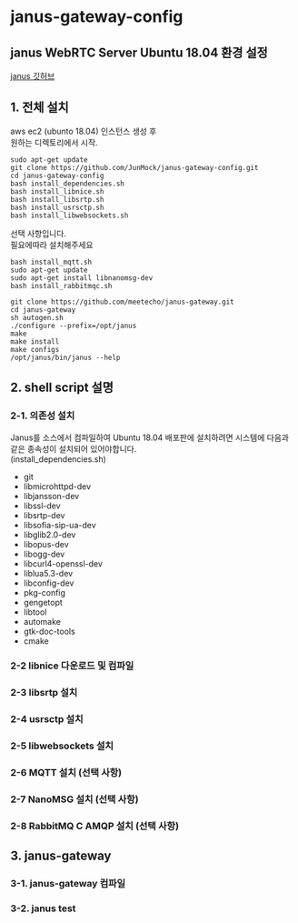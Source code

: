 # janus-gateway-config

## janus WebRTC Server Ubuntu 18.04 환경 설정

[janus 깃허브](https://github.com/meetecho/janus-gateway)

## 1. 전체 설치

aws ec2 (ubunto 18.04) 인스턴스 생성 후  
원하는 디렉토리에서 시작.

```text
sudo apt-get update
git clone https://github.com/JunMock/janus-gateway-config.git
cd janus-gateway-config
bash install_dependencies.sh
bash install_libnice.sh
bash install_libsrtp.sh
bash install_usrsctp.sh
bash install_libwebsockets.sh
```

선택 사항입니다.  
필요에따라 설치해주세요

```text
bash install_mqtt.sh
sudo apt-get update
sudo apt-get install libnanomsg-dev
bash install_rabbitmqc.sh
```

```text
git clone https://github.com/meetecho/janus-gateway.git
cd janus-gateway
sh autogen.sh
./configure --prefix=/opt/janus
make
make install
make configs
/opt/janus/bin/janus --help
```

## 2. shell script 설명

### 2-1. 의존성 설치

Janus를 소스에서 컴파일하여 Ubuntu 18.04 배포판에 설치하려면 시스템에 다음과 같은 종속성이 설치되어 있어야합니다.  
(install_dependencies.sh)

- git
- libmicrohttpd-dev
- libjansson-dev
- libssl-dev
- libsrtp-dev
- libsofia-sip-ua-dev
- libglib2.0-dev
- libopus-dev
- libogg-dev
- libcurl4-openssl-dev
- liblua5.3-dev
- libconfig-dev
- pkg-config
- gengetopt
- libtool
- automake
- gtk-doc-tools
- cmake

### 2-2 libnice 다운로드 및 컴파일

### 2-3 libsrtp 설치

### 2-4 usrsctp 설치

### 2-5 libwebsockets 설치

### 2-6 MQTT 설치 (선택 사항)

### 2-7 NanoMSG 설치 (선택 사항)

### 2-8 RabbitMQ C AMQP 설치 (선택 사항)

## 3. janus-gateway

### 3-1. janus-gateway 컴파일

### 3-2. janus test